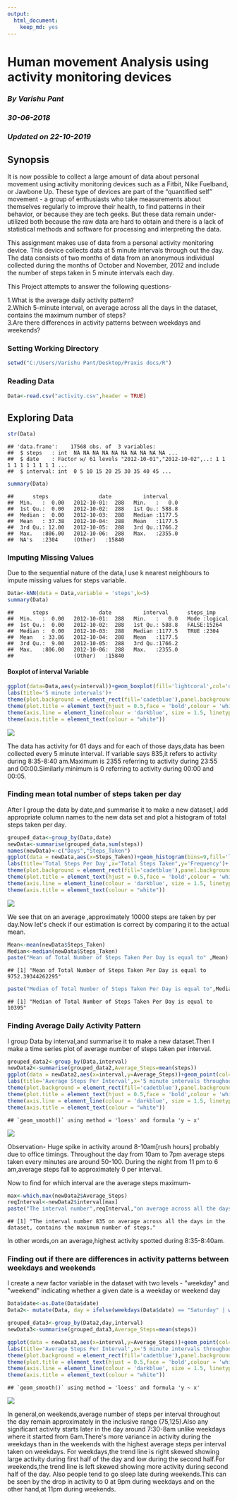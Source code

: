```yaml
---
output: 
  html_document: 
    keep_md: yes
---
```

# Human movement Analysis using activity monitoring devices
### *By Varishu Pant*
### *30-06-2018*
### *Updated on 22-10-2019*

## Synopsis

It is now possible to collect a large amount of data about personal movement using activity monitoring devices such as a Fitbit, Nike Fuelband, or Jawbone Up. These type of devices are part of the “quantified self” movement - a group of enthusiasts who take measurements about themselves regularly to improve their health, to find patterns in their behavior, or because they are tech geeks. But these data remain under-utilized both because the raw data are hard to obtain and there is a lack of statistical methods and software for processing and interpreting the data.

This assignment makes use of data from a personal activity monitoring device. This device collects data at 5 minute intervals through out the day. The data consists of two months of data from an anonymous individual collected during the months of October and November, 2012 and include the number of steps taken in 5 minute intervals each day.

This Project attempts to answer the following questions-

1.What is the average daily activity pattern?  
2.Which 5-minute interval, on average across all the days in the dataset, contains the maximum number of steps?  
3.Are there differences in activity patterns between weekdays and weekends?




### Setting Working Directory


```r
setwd("C:/Users/Varishu Pant/Desktop/Praxis docs/R")
```

### Reading Data


```r
Data<-read.csv("activity.csv",header = TRUE)
```

## Exploring Data


```r
str(Data)
```

```
## 'data.frame':	17568 obs. of  3 variables:
##  $ steps   : int  NA NA NA NA NA NA NA NA NA NA ...
##  $ date    : Factor w/ 61 levels "2012-10-01","2012-10-02",..: 1 1 1 1 1 1 1 1 1 1 ...
##  $ interval: int  0 5 10 15 20 25 30 35 40 45 ...
```

```r
summary(Data)
```

```
##      steps                date          interval     
##  Min.   :  0.00   2012-10-01:  288   Min.   :   0.0  
##  1st Qu.:  0.00   2012-10-02:  288   1st Qu.: 588.8  
##  Median :  0.00   2012-10-03:  288   Median :1177.5  
##  Mean   : 37.38   2012-10-04:  288   Mean   :1177.5  
##  3rd Qu.: 12.00   2012-10-05:  288   3rd Qu.:1766.2  
##  Max.   :806.00   2012-10-06:  288   Max.   :2355.0  
##  NA's   :2304     (Other)   :15840
```

### Imputing Missing Values

Due to the sequential nature of the data,I use k nearest neighbours to impute missing values for steps variable.

```r
Data<-kNN(data = Data,variable = 'steps',k=5)
summary(Data)
```

```
##      steps                date          interval      steps_imp      
##  Min.   :  0.00   2012-10-01:  288   Min.   :   0.0   Mode :logical  
##  1st Qu.:  0.00   2012-10-02:  288   1st Qu.: 588.8   FALSE:15264    
##  Median :  0.00   2012-10-03:  288   Median :1177.5   TRUE :2304     
##  Mean   : 33.86   2012-10-04:  288   Mean   :1177.5                  
##  3rd Qu.:  9.00   2012-10-05:  288   3rd Qu.:1766.2                  
##  Max.   :806.00   2012-10-06:  288   Max.   :2355.0                  
##                   (Other)   :15840
```

#### Boxplot of interval Variable


```r
ggplot(data=Data,aes(y=interval))+geom_boxplot(fill='lightcoral',col='darkblue')+
labs(title='5 minute intervals')+
theme(plot.background = element_rect(fill='cadetblue'),panel.background=element_rect(fill='lemonchiffon2'))+
theme(plot.title = element_text(hjust = 0.5,face = 'bold',colour = 'white'),axis.text= element_text(size=12,colour='white'))+
theme(axis.line = element_line(colour = 'darkblue', size = 1.5, linetype = "solid"))+
theme(axis.title = element_text(colour = "white"))
```

![](MovtAnalysis_files/figure-html/unnamed-chunk-3-1.png)<!-- -->

The data has activity for 61 days and for each of those days,data has been collected every 5 minute interval.
If variable says 835,it refers to activity during 8:35-8:40 am.Maximum is 2355 referring to activity during 23:55 and 00:00.Similarly minimum is 0 referring to activity during 00:00 and 00:05.


### Finding mean total number of steps taken per day

After I group the data by date,and summarise it to make a new dataset,I add appropriate column names to the new data set and plot a histogram of total steps taken per day.


```r
grouped_data<-group_by(Data,date)
newData<-summarise(grouped_data,sum(steps))
names(newData)<-c("Days","Steps_Taken")
ggplot(data = newData,aes(x=Steps_Taken))+geom_histogram(bins=9,fill='lightcoral',col='darkblue')+
labs(title='Total Steps Per Day',x="Total Steps Taken",y='Frequency')+
theme(plot.background = element_rect(fill='cadetblue'),panel.background=element_rect(fill='lemonchiffon2'))+
theme(plot.title = element_text(hjust = 0.5,face = 'bold',colour = 'white'),axis.text= element_text(size=12,colour='white'))+
theme(axis.line = element_line(colour = 'darkblue', size = 1.5, linetype = "solid"))+
theme(axis.title = element_text(colour = "white"))
```

![](MovtAnalysis_files/figure-html/unnamed-chunk-4-1.png)<!-- -->

We see that on an average ,approximately 10000 steps are taken by per day.Now let's check if our estimation is correct by comparing it to the actual mean.


```r
Mean<-mean(newData$Steps_Taken)
Median<-median(newData$Steps_Taken)
paste("Mean of Total Number of Steps Taken Per Day is equal to" ,Mean)
```

```
## [1] "Mean of Total Number of Steps Taken Per Day is equal to 9752.39344262295"
```

```r
paste("Median of Total Number of Steps Taken Per Day is equal to",Median)
```

```
## [1] "Median of Total Number of Steps Taken Per Day is equal to 10395"
```

### Finding Average Daily Activity Pattern


I group Data by interval,and summarise it to make a new dataset.Then I make a time series plot of average number of steps taken per interval.


```r
grouped_data2<-group_by(Data,interval)
newData2<-summarise(grouped_data2,Average_Steps=mean(steps))
ggplot(data = newData2,aes(x=interval,y=Average_Steps))+geom_point(col='darkblue')+geom_line(col='aquamarine4')+geom_smooth(col='lightcoral',method = )+
labs(title='Average Steps Per Interval',x='5 minute intervals throughout the day',y='Average Steps')+
theme(plot.background = element_rect(fill='cadetblue'),panel.background=element_rect(fill='lemonchiffon2'))+
theme(plot.title = element_text(hjust = 0.5,face = 'bold',colour = 'white'),axis.text= element_text(size=12,colour='white'))+
theme(axis.line = element_line(colour = 'darkblue', size = 1.5, linetype = "solid"))+
theme(axis.title = element_text(colour = "white"))
```

```
## `geom_smooth()` using method = 'loess' and formula 'y ~ x'
```

![](MovtAnalysis_files/figure-html/unnamed-chunk-5-1.png)<!-- -->

Observation-
Huge spike in activity around 8-10am[rush hours] probably due to office timings.
Throughout the day from 10am to 7pm average steps taken every minutes are around 50-100.
During the night from 11 pm to 6 am,average steps fall to approximately 0 per interval.

Now to find for which interval are the average steps maximum-


```r
max<-which.max(newData2$Average_Steps)
reqInterval<-newData2$interval[max]
paste("The interval number",reqInterval,"on average across all the days in the dataset, contains the maximum number of steps.")
```

```
## [1] "The interval number 835 on average across all the days in the dataset, contains the maximum number of steps."
```
In other words,on an average,highest activity spotted during 8:35-8:40am.


### Finding out if there are differences in activity patterns between weekdays and weekends

I create a new factor variable in the dataset with two levels - "weekday" and "weekend" indicating whether a given date is a weekday or weekend day


```r
Data$date<-as.Date(Data$date)
Data2<- mutate(Data, day = ifelse(weekdays(Data$date) == "Saturday" | weekdays(Data$date)=="Sunday","weekend","weekday"))

grouped_data3<-group_by(Data2,day,interval)
newData3<-summarise(grouped_data3,Average_Steps=mean(steps))
```



```r
ggplot(data = newData3,aes(x=interval,y=Average_Steps))+geom_point(col='darkblue')+geom_line(col='aquamarine4')+geom_smooth(col='lightcoral')+facet_grid(~factor(day))+
labs(title='Average Steps Per Interval',x='5 minute intervals throughout the day',y='Average Steps')+
theme(plot.background = element_rect(fill='cadetblue'),panel.background=element_rect(fill='lemonchiffon2'))+
theme(plot.title = element_text(hjust = 0.5,face = 'bold',colour = 'white'),axis.text= element_text(size=12,colour='white'))+
theme(axis.line = element_line(colour = 'darkblue', size = 1.5, linetype = "solid"))+
theme(axis.title = element_text(colour = "white"))
```

```
## `geom_smooth()` using method = 'loess' and formula 'y ~ x'
```

![](MovtAnalysis_files/figure-html/unnamed-chunk-7-1.png)<!-- -->


In general,on weekends,average number of steps per interval throughout the day remain approximately in the inclusive range (75,125).Also any significant activity starts later in the day around 7:30-8am unlike weekdays where it started from 6am.There's more variance in activity during the weekdays than in the weekends with the highest average steps per interval taken on weekdays.
For weekdays,the trend line is right skewed showing large activity during first half of the day and low during the second half.For weekends,the trend line is left skewed showing more activity during second half of the day.
Also people tend to go sleep late during weekends.This can be seen by the drop in activity to 0 at 9pm during weekdays and on the other hand,at 11pm during weekends.


